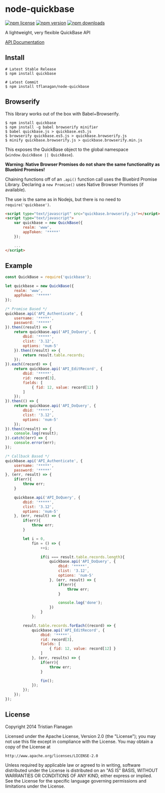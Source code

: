 node-quickbase
==============

[![npm license](https://img.shields.io/npm/l/quickbase.svg)](https://www.npmjs.com/package/quickbase) [![npm version](https://img.shields.io/npm/v/quickbase.svg)](https://www.npmjs.com/package/quickbase) [![npm downloads](https://img.shields.io/npm/dm/quickbase.svg)](https://www.npmjs.com/package/quickbase)

A lightweight, very flexible QuickBase API

[API Documentation](https://github.com/tflanagan/node-quickbase/blob/master/documentation/api.md)

Install
-------
```
# Latest Stable Release
$ npm install quickbase

# Latest Commit
$ npm install tflanagan/node-quickbase
```

Browserify
----------
This library works out of the box with Babel+Browserify.
```
$ npm install quickbase
$ npm install -g babel browserify minifier
$ babel quickbase.js > quickbase.es5.js
$ browserify quickbase.es5.js > quickbase.browserify.js
$ minify quickbase.browserify.js > quickbase.browserify.min.js
```
This exposes the QuickBase object to the global namespace (```window.QuickBase || QuickBase```).

__Warning: Native Browser Promises do not share the same functionality as Bluebird Promises!__

Chaining functions off of an ```.api()``` function call uses the Bluebird Promise Library. Declaring a ```new Promise()``` uses Native Browser Promises (if available).

The use is the same as in Nodejs, but there is no need to ```require('quickbase')```.

```html
<script type="text/javascript" src="quickbase.browserify.js"></script>
<script type="text/javascript">
	var quickbase = new QuickBase({
		realm: 'www',
		appToken: '*****'
	});

	...
</script>
```

Example
-------
```javascript
const QuickBase = require('quickbase');

let quickbase = new QuickBase({
	realm: 'www',
	appToken: '*****'
});

/* Promise Based */
quickbase.api('API_Authenticate', {
	username: '*****',
	password: '*****'
}).then((result) => {
	return quickbase.api('API_DoQuery', {
		dbid: '*****',
		clist: '3.12',
		options: 'num-5'
	}).then((result) => {
		return result.table.records;
	});
}).each((record) => {
	return quickbase.api('API_EditRecord', {
		dbid: '*****',
		rid: record[3],
		fields: [
			{ fid: 12, value: record[12] }
		]
	});
}).then(() => {
	return quickbase.api('API_DoQuery', {
		dbid: '*****',
		clist: '3.12',
		options: 'num-5'
	});
}).then((result) => {
	console.log(result);
}).catch((err) => {
	console.error(err);
});

/* Callback Based */
quickbase.api('API_Authenticate', {
	username: '*****',
	password: '*****'
}, (err, result) => {
	if(err){
		throw err;
	}

	quickbase.api('API_DoQuery', {
		dbid: '*****',
		clist: '3.12',
		options: 'num-5'
	}, (err, result) => {
		if(err){
			throw err;
		}

		let i = 0,
			fin = () => {
				++i;

				if(i === result.table.records.length){
					quickbase.api('API_DoQuery', {
						dbid: '*****',
						clist: '3.12',
						options: 'num-5'
					}, (err, result) => {
						if(err){
							throw err;
						}

						console.log('done');
					})
				}
			};

		result.table.records.forEach((record) => {
			quickbase.api('API_EditRecord', {
				dbid: '*****',
				rid: record[3],
				fields: [
					{ fid: 12, value: record[12] }
				]
			}, (err, results) => {
				if(err){
					throw err;
				}

				fin();
			});
		});
	});
});
```

License
-------

Copyright 2014 Tristian Flanagan

Licensed under the Apache License, Version 2.0 (the "License");
you may not use this file except in compliance with the License.
You may obtain a copy of the License at

    http://www.apache.org/licenses/LICENSE-2.0

Unless required by applicable law or agreed to in writing, software
distributed under the License is distributed on an "AS IS" BASIS,
WITHOUT WARRANTIES OR CONDITIONS OF ANY KIND, either express or implied.
See the License for the specific language governing permissions and
limitations under the License.
